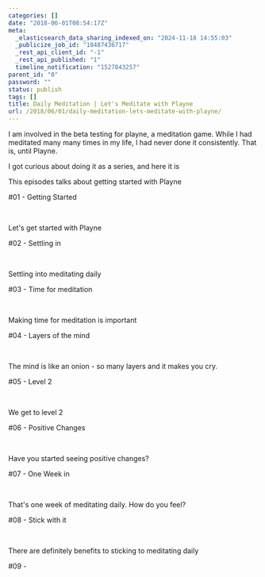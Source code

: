 ```yaml
---
categories: []
date: "2018-06-01T08:54:17Z"
meta:
  _elasticsearch_data_sharing_indexed_on: "2024-11-18 14:55:03"
  _publicize_job_id: "18487436717"
  _rest_api_client_id: "-1"
  _rest_api_published: "1"
  timeline_notification: "1527843257"
parent_id: "0"
password: ""
status: publish
tags: []
title: Daily Meditation | Let's Meditate with Playne
url: /2018/06/01/daily-meditation-lets-meditate-with-playne/
---
```


I am involved in the beta testing for playne, a meditation game. While I had
meditated many many times in my life, I had never done it consistently. That is,
until Playne.

I got curious about doing it as a series, and here it is

This episodes talks about getting started with Playne

#01 - Getting Started

 

Let\'s get started with Playne

#02 - Settling in

 

Settling into meditating daily

#03 - Time for meditation

 

Making time for meditation is important

#04 - Layers of the mind

 

The mind is like an onion - so many layers and it makes you cry.

#05 - Level 2

 

We get to level 2

#06 - Positive Changes

 

Have you started seeing positive changes?

#07 - One Week in

 

That\'s one week of meditating daily. How do you feel?

#08 - Stick with it

 

There are definitely benefits to sticking to meditating daily

#09 -
